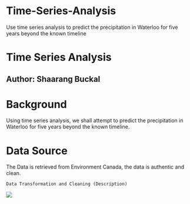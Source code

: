 # Time-Series-Analysis
Use time series analysis to predict the precipitation in Waterloo for five years beyond the known timeline

# Time Series Analysis

## Author: Shaarang Buckal


# Background
Using time series analysis, we shall attempt to predict the precipitation in Waterloo for five years beyond the known timeline.

# Data Source
The Data is retrieved from Environment Canada, the data is authentic and clean. 
```
Data Transformation and Cleaning (Description)
```
![](TimeSeriesAnalyisImages/e1.png)
